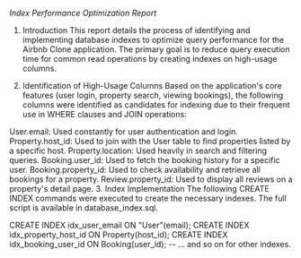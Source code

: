 *Index Performance Optimization Report*
1. Introduction
This report details the process of identifying and implementing database indexes to optimize query performance for the Airbnb Clone application. The primary goal is to reduce query execution time for common read operations by creating indexes on high-usage columns.

2. Identification of High-Usage Columns
Based on the application's core features (user login, property search, viewing bookings), the following columns were identified as candidates for indexing due to their frequent use in WHERE clauses and JOIN operations:

User.email: Used constantly for user authentication and login.
Property.host_id: Used to join with the User table to find properties listed by a specific host.
Property.location: Used heavily in search and filtering queries.
Booking.user_id: Used to fetch the booking history for a specific user.
Booking.property_id: Used to check availability and retrieve all bookings for a property.
Review.property_id: Used to display all reviews on a property's detail page.
3. Index Implementation
The following CREATE INDEX commands were executed to create the necessary indexes. The full script is available in database_index.sql.

CREATE INDEX idx_user_email ON "User"(email);
CREATE INDEX idx_property_host_id ON Property(host_id);
CREATE INDEX idx_booking_user_id ON Booking(user_id);
-- ... and so on for other indexes.
